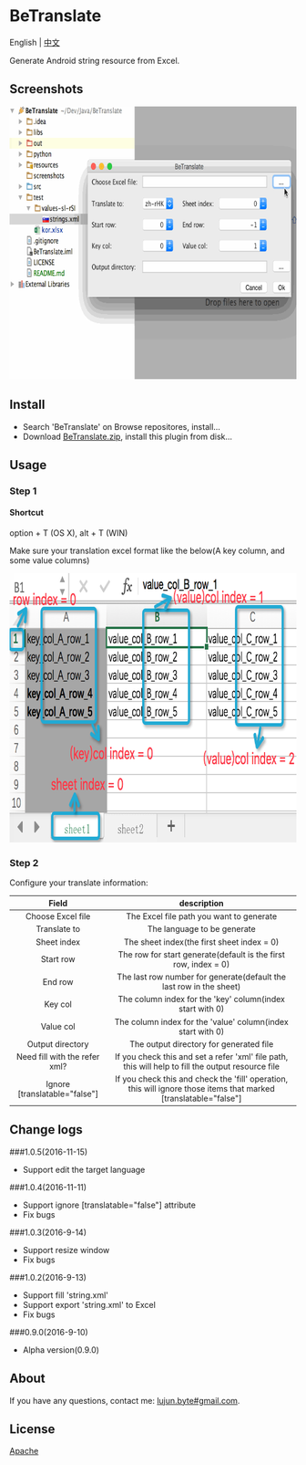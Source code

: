 # BeTranslate

English | [中文](README-zh_CN.md)

Generate Android string resource from Excel.

## Screenshots

<img src="/screenshots/betranslate_screen_record_0.9.0.gif" alt="screenshots/betranslate_screen_record_0.9.0.gif" width="705" height="478" />

## Install

* Search 'BeTranslate' on Browse repositores, install...
* Download [BeTranslate.zip](BeTranslate.zip), install this plugin from disk...

## Usage

### Step 1

#### Shortcut

option + T (OS X), alt + T (WIN)

Make sure your translation excel format like the below(A key column, and some value columns)

<img src="/screenshots/betranslate_record_excel.png" alt="screenshots/betranslate_record_excel.png" width="788" height="472" />

### Step 2

Configure your translate information:

|Field|description
|:---:|:---:|
| Choose Excel file | The Excel file path you want to generate
| Translate to | The language to be generate
| Sheet index | The sheet index(the first sheet index = 0)
| Start row | The row for start generate(default is the first row, index = 0)
| End row | The last row number for generate(default the last row in the sheet)
| Key col | The column index for the 'key' column(index start with 0)
| Value col | The column index for the 'value' column(index start with 0)
| Output directory | The output directory for generated file
| Need fill with the refer xml? | If you check this and set a refer 'xml' file path, this will help to fill the output resource file
| Ignore [translatable="false"] | If you check this and check the 'fill' operation, this will ignore those items that marked [translatable="false"]

## Change logs

###1.0.5(2016-11-15)
- Support edit the target language
     
###1.0.4(2016-11-11)
- Support ignore [translatable="false"] attribute
- Fix bugs

###1.0.3(2016-9-14)
- Support resize window
- Fix bugs

###1.0.2(2016-9-13)
- Support fill 'string.xml'
- Support export 'string.xml' to Excel
- Fix bugs

###0.9.0(2016-9-10)
- Alpha version(0.9.0)

## About
If you have any questions, contact me: [lujun.byte#gmail.com](mailto:lujun.byte@gmail.com).

## License

[Apache](LICENSE)
